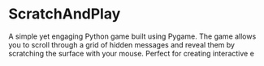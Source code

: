 # ScratchAndPlay
A simple yet engaging Python game built using Pygame. The game allows you to scroll through a grid of hidden messages and reveal them by scratching the surface with your mouse. Perfect for creating interactive e
